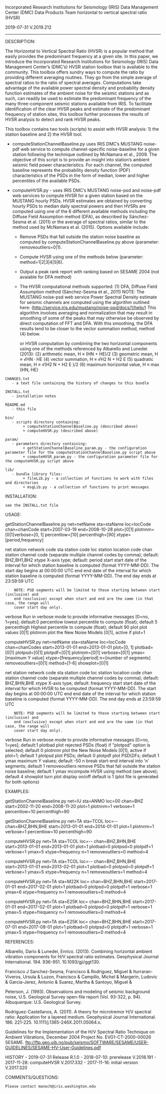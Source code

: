  Incorporated Research Institutions for Seismology (IRIS)
 Data Management Center (DMC)
 Data Products Team
 horizontal to vertical spectral ratio (HVSR)

 2019-07-31
 V.2019.212

------------------------------------------------------------------------------------------------------------------------

 DESCRIPTION:

The Horizontal to Vertical Spectral Ratio (HVSR) is a popular method that easily provides the predominant frequency at 
a given site. In this paper, we introduce the Incorporated Research Institutions for Seismology (IRIS) Data Management 
Center’s (DMC’s) HVSR station toolbox that is available to the community. This toolbox offers sundry ways to compute the 
ratio by providing different averaging routines. They go from the simple average of spectral ratios to the ratio of
 spectral averages. Computations take advantage of the available power spectral density and probability density function 
 estimates of the ambient noise for the seismic stations and as such, can readily be used to estimate the predominant 
 frequency of the many three-component seismic stations available from IRIS. To facilitate identification of the clear 
 HVSR peaks and estimate of the predominant frequency of station sites, this toolbox further processes the results of 
 HVSR analysis to detect and rank HVSR peaks.

This toolbox contains two tools (scripts) to assist with HVSR analysis: 1) the station baseline and 2) the HVSR tool.

   - computeStationChannelBaseline.py uses IRIS DMC’s MUSTANG noise-pdf web service to compute channel-specific 
     noise-baseline for a given station following the technique outlined by McNamara et al., 2009. The objective of this 
     script is to provide an insight into station’s ambient seismic field power characteristics. For each channel, the 
     computed baseline represents the probability density function (PDF) characteristics of the PSDs in the form of 
     median, lower and higher percentiles of the available PSDs. 
     
   - computeHVSR.py - uses IRIS DMC’s MUSTANG noise-psd and noise-pdf web services to compute HVSR for a given station 
     based on the MUSTANG hourly PSDs. HVSR estimates are obtained by converting hourly PSDs to median daily spectral 
     powers and then HVSRs are computed using one of the 6 different available methods including the Diffuse Field 
     Assumption method (DFA), as described by Sánchez-Sesma et al. (2011) or the average of spectral ratios, similar 
     to the method used by McNamara et al. (2015). Options available include:
        - Remove PSDs that fall outside the station noise baseline as computed by computeStationChannelBaseline.py 
          above (parameter: removeoutliers=0|1).
        - Compute HVSR using one of the methods below (parameter: method=1|2|3|4|5|6).
        - Output a peak rank report with ranking based on SESAME 2004 (not avaiable for DFA method)
        - The HVSR computational methods supported:
             (1) DFA, Diffuse Field Assumption method (Sánchez-Sesma et al., 2011)
                 NOTE: The MUSTANG noise-psd web service Power Spectral Density estimate for seismic channels are 
                       computed using the algorithm outlined here: 
                       (http://service.iris.edu/mustang/noise-psd/docs/1/help/)
                       This algorithm involves averaging and normalization that may result in smoothing of some of the 
                       peaks that may otherwise be observed by direct computation of FFT and DFA. With this smoothing, 
                       the DFA results tend to be closer to the vector summation method, method (4) below.

             or HVSR computation by combining the two horizontal components using one of the methods referenced by 
             Albarello and Lunedei (2013):
             (2) arithmetic mean, H ≡ (HN + HE)/2
             (3) geometric mean, H ≡ √HN · HE
             (4) vector summation, H ≡ √H2 N + H2 E 
             (5) quadratic mean, H ≡ √(H2 N + H2 E )/2
             (6) maximum horizontal value, H ≡ max {HN, HE}

    CHANGES.txt
       - a text file containing the history of changes to this bundle

    INSTALL.txt
       - installation notes

    README.md
       - this file

    bin/
       - scripts directory containing:
            + computeStationChannelBaseline.py (described above)
            + computeHVSR.py (described above)
   
    param/
       - parameters directory containing:
            + getStationChannelBaseline_param.py - the configuration parameter file for the computeStationChannelBaseline.py script above
            + computeHVSR_param.py - the configuration parameter file for the computeHVSR.py script above

    lib/
       - bundle library files:
            + fileLib.py - a collection of functions to work with files and directories
            + msgLib.py - a collection of functions to print messages

 INSTALLATION:

    see the INSTALL.txt file


USAGE:
   
getStationChannelBaseline.py net=netName sta=staName loc=locCode chan=chanCode
	start=2007-03-19 end=2008-10-28 plot=[0|1] plotnnm=[0|1]verbose=[0, 1] percentlow=[10] 
	percenthigh=[90] xtype=[period,frequency]

net		station network code
sta		station code
loc		station location code
chan		station channel code (separate multiple channel codes by comma); 
		default: BHZ,BH1,BH2
xtype		X-axis  type; default: period
start		start date of the interval for which station baseline is computed (format YYYY-MM-DD).
		The start day begins at 00:00:00 UTC
end		end date of the interval for which station baseline is computed (format YYYY-MM-DD).
		The end day ends at 23:59:59 UTC

		NOTE: PSD segments will be limited to those starting between start (inclusive) and 
		end (exclusive) except when start and end are the same (in that case, the range will 
		cover start day only).

verbose		Run in verbose mode to provide informative messages [0=no, 1=yes];
		default:0
percentlow	lowest percentile to compute (float); default 5
percenthigh	Highest percentile to compute (float); default 90
plot		plot values [0|1]
plotnnm		plot the New Noise Models [0|1], active if plot=1


computeHVSR.py net=netName sta=staName loc=locCode chan=chanCodes start=2013-01-01 end=2013-01-01
plot=[0, 1] plotbad=[0|1] plotpsd=[0|1] plotpdf=[0|1] plotnnm=[0|1] verbose=[0|1] ymax=[maximum Y value]
xtype=[frequency|period] n=[number of segments] removeoutliers=[0|1] method=[1-6] showplot=[0|1]

net		station network code
sta		station code
loc		station location code
chan	station channel code (separate multiple channel codes by comma); 
		default: BHZ,BHN,BHE
xtype	X-axis  type; default: frequency
start	start date of the interval for which HVSR to be computed (format YYYY-MM-DD).
		The start day begins at 00:00:00 UTC
end		end date of the interval for which station baseline is computed (format YYYY-MM-DD).
		The end day ends at 23:59:59 UTC

		NOTE: PSD segments will be limited to those starting between start (inclusive) and 
		end (exclusive) except when start and end are the same (in that case, the range will 
		cover start day only).

verbose		Run in verbose mode to provide informative messages [0=no, 1=yes];
		    default:1
plotbad		plot rejected PSDs (float) if "plotpsd" option is selected; default 0
plotnnm		plot the New Noise Models [0|1], active if plot=1; default 1
plotpsd		plot PSDs; default 0
plotpdf		plot PSD\DFs; default 1
ymax		maximum Y values; default -50
n		    break start-end interval into 'n' segments; default 1
removeoutliers	remove PSDs that fall outside the station noise baseline; default 1
ymax		mcompute HVSR using method (see above); default 4
showplot	turn plot display on/off default is 1 (plot file is generated for both options)



EXAMPLES:

getStationChannelBaseline.py net=IU sta=ANMO loc=00 chan=BHZ start=2002-11-20 end=2008-11-20 plot=1 plotnnm=1 verbose=1 percentlow=10 percenthigh=90

getStationChannelBaseline.py net=TA sta=TCOL loc=-- chan=BHZ,BHN,BHE start=2013-01-01 end=2014-01-01 plot=1 plotnnm=1 verbose=1 percentlow=10 percenthigh=90

computeHVSR.py net=TA sta=TCOL loc=-- chan=BHZ,BHN,BHE start=2013-01-01 end=2013-01-01 plot=1 plotbad=0 plotpsd=0 plotpdf=1 verbose=1 ymax=5 xtype=frequency n=1 removeoutliers=0 method=4

computeHVSR.py net=TA sta=TCOL loc=-- chan=BHZ,BHN,BHE start=2013-01-01 end=2013-02-01 plot=1 plotbad=0 plotpsd=0 plotpdf=1 verbose=1 ymax=5 xtype=frequency n=1 removeoutliers=1 method=4

computeHVSR.py net=TA sta=M22K loc= chan=BHZ,BHN,BHE start=2017-01-01 end=2017-02-01 plot=1 plotbad=0 plotpsd=0 plotpdf=1 verbose=1 ymax=6 xtype=frequency n=1 removeoutliers=0 method=4

computeHVSR.py net=TA sta=E25K loc= chan=BHZ,BHN,BHE start=2017-01-01 end=2017-02-01 plot=1 plotbad=0 plotpsd=0 plotpdf=1 verbose=1 ymax=5 xtype=frequency n=1 removeoutliers=0 method=4

computeHVSR.py net=TA sta=E25K loc= chan=BHZ,BHN,BHE start=2017-07-01 end=2017-08-01 plot=1 plotbad=0 plotpsd=0 plotpdf=1 verbose=1 ymax=5 xtype=frequency n=1 removeoutliers=0 method=4

REFERENCES:

Albarello, Dario & Lunedei, Enrico. (2013). Combining horizontal ambient vibration components for H/V 
	spectral ratio estimates. Geophysical Journal International. 194. 936-951. 10.1093/gji/ggt130.

Francisco J Sanchez-Sesma, Francisco & Rodriguez, Miguel & Iturraran-Viveros, Ursula & Luzon, Francisco
	& Campillo, Michel & Margerin, Ludovic & Garcia-Jerez, Antonio & Suarez, Martha & Santoyo, Miguel &

Peterson, J. (1993). Observations and modeling of seismic background noise, U.S. Geological Survey
	open-file report (Vol. 93-322, p. 94). Albuquerque: U.S. Geological Survey.

Rodriguez-Castellanos, A. (2011). A theory for microtremor H/V spectral ratio: Application for a
	layered medium. Geophysical Journal International. 186. 221-225. 10.1111/j.1365-246X.2011.05064.x.

Guidelines for the Implementation of the H/V Spectral Ratio Technique on Ambient Vibrations, December
	2004  Project No. EVG1-CT-2000-00026 SESAME.
		ftp://ftp.geo.uib.no/pub/seismo/SOFTWARE/SESAME/USER-GUIDELINES/SESAME-HV-User-Guidelines.pdf




 HISTORY
    - 2019-07-31  Release R.1.0
    - 2018-07-10: prerelease V.2018.191
    - 2017-11-28: computeHVSR V.2017.332
    - 2017-11-16: initial version V.2017.320
 
 COMMENTS/QUESTIONS:

    Please contact manoch@iris.washington.edu


